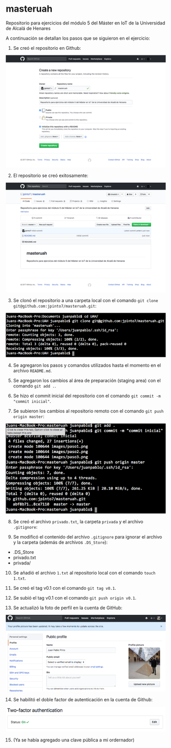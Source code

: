 # masteruah
Repositorio para ejercicios del módulo 5 del Máster en IoT de la Universidad de Alcalá de Henares

A continuación se detallan los pasos que se siguieron en el ejercicio:

1. Se creó el repositorio en Github:

  ![paso1_img]

2. El repositorio se creó exitosamente:

  ![paso2_img]

3. Se clonó el repositorio a una carpeta local con el comando `git clone git@github.com:jpinto7/masteruah.git`:

  ![paso3_img]

4. Se agregaron los pasos y comandos utilizados hasta el momento en el archivo `README.md`.

5. Se agregaron los cambios al área de preparación (staging area) con el comando `git add .`.

6. Se hizo el commit inicial del repositorio con el comando `git commit -m "commit inicial"`.

7. Se subieron los cambios al repositorio remoto con el comando `git push origin master`:

  ![paso7_img]

8. Se creó el archivo `privado.txt`, la carpeta `privada` y el archivo `.gitignore`:

9. Se modificó el contenido del archivo `.gitignore` para ignorar el archivo y la carpeta (además de archivos `.DS_Store`):

  - .DS_Store
  - privado.txt
  - privada/

10. Se añadió el archivo `1.txt` al repositorio local con el comando `touch 1.txt`.

11. Se creó el tag v0.1 con el comando `git tag v0.1`.

12. Se subió el tag v0.1 con el comando `git push origin v0.1`.

13. Se actualizó la foto de perfil en la cuenta de GitHub:

  ![paso13_img]

14. Se habilitó el doble factor de autenticación en la cuenta de Github:

  ![paso14_img]

15. (Ya se había agregado una clave pública a mi ordernador)

[paso1_img]: images/paso1.png "Paso 1"
[paso2_img]: images/paso2.png "Paso 2"
[paso3_img]: images/paso3.png "Paso 3"
[paso7_img]: images/paso7.png "Paso 7"
[paso9_img]: images/paso9.png "Paso 9"
[paso13_img]: images/paso13.png "Paso 13"
[paso14_img]: images/paso14.png "Paso 14"
